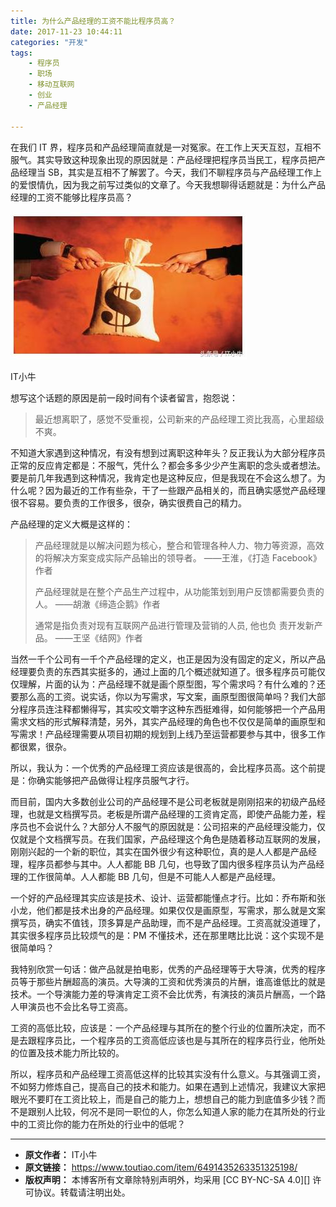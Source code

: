 ```yaml
---
title: 为什么产品经理的工资不能比程序员高？
date: 2017-11-23 10:44:11
categories: "开发"
tags:
	- 程序员
	- 职场
	- 移动互联网
	- 创业
	- 产品经理

---
```


在我们 IT 界，程序员和产品经理简直就是一对冤家。在工作上天天互怼，互相不服气。其实导致这种现象出现的原因就是：产品经理把程序员当民工，程序员把产品经理当 SB，其实是互相不了解罢了。今天，我们不聊程序员与产品经理工作上的爱恨情仇，因为我之前写过类似的文章了。今天我想聊得话题就是：为什么产品经理的工资不能够比程序员高？

![为什么产品经理的工资不能比程序员高？][MNZU-FYRR-YUVJ.jpg]

IT小牛

想写这个话题的原因是前一段时间有个读者留言，抱怨说：

> 最近想离职了，感觉不受重视，公司新来的产品经理工资比我高，心里超级不爽。

不知道大家遇到这种情况，有没有想到过离职这种年头？反正我认为大部分程序员正常的反应肯定都是：不服气，凭什么？都会多多少少产生离职的念头或者想法。要是前几年我遇到这种情况，我肯定也是这种反应，但是我现在不会这么想了。为什么呢？因为最近的工作有些杂，干了一些跟产品相关的，而且确实感觉产品经理很不容易。要负责的工作很多，很杂，确实很费自己的精力。

产品经理的定义大概是这样的：

> 产品经理就是以解决问题为核心，整合和管理各种人力、物力等资源，高效的将解决方案变成实际产品输出的领导者。 ——王淮，《打造 Facebook》作者
> 
> 产品经理就是在整个产品生产过程中，从功能策划到用户反馈都需要负责的人。 ——胡澈《缔造企鹅》作者
> 
> 通常是指负责对现有互联网产品进行管理及营销的人员, 他也负 责开发新产品。 ——王坚《结网》作者

当然一千个公司有一千个产品经理的定义，也正是因为没有固定的定义，所以产品经理要负责的东西其实挺多的，通过上面的几个概述就知道了。很多程序员可能仅仅理解，片面的认为：产品经理不就是画个原型图，写个需求吗？有什么难的？还要那么高的工资。说实话，你以为写需求，写文案，画原型图很简单吗？我们大部分程序员连注释都懒得写，其实咬文嚼字这种东西挺难得，如何能够把一个产品用需求文档的形式解释清楚，另外，其实产品经理的角色也不仅仅是简单的画原型和写需求！产品经理需要从项目初期的规划到上线乃至运营都要参与其中，很多工作都很累，很杂。

所以，我认为：一个优秀的产品经理工资应该是很高的，会比程序员高。这个前提是：你确实能够把产品做得让程序员服气才行。

而目前，国内大多数创业公司的产品经理不是公司老板就是刚刚招来的初级产品经理，也就是文档撰写员。老板是所谓产品经理的工资肯定高，即使产品能力差，程序员也不会说什么？大部分人不服气的原因就是：公司招来的产品经理没能力，仅仅就是个文档撰写员。在我们国家，产品经理这个角色是随着移动互联网的发展，刚刚兴起的一个新的职位，其实在国外很少有这种职位，真的是人人都是产品经理，程序员都参与其中。人人都能 BB 几句，也导致了国内很多程序员认为产品经理的工作很简单。人人都能 BB 几句，但是不可能人人都是产品经理。

一个好的产品经理其实应该是技术、设计、运营都能懂点才行。比如：乔布斯和张小龙，他们都是技术出身的产品经理。如果仅仅是画原型，写需求，那么就是文案撰写员，确实不值钱，顶多算是产品助理，而不是产品经理。工资高就没道理了，其实很多程序员比较烦气的是：PM 不懂技术，还在那里瞎比比说：这个实现不是很简单吗？

我特别欣赏一句话：做产品就是拍电影，优秀的产品经理等于大导演，优秀的程序员等于那些片酬超高的演员。大导演的工资和优秀演员的片酬，谁高谁低比的就是技术。一个导演能力差的导演肯定工资不会比优秀，有演技的演员片酬高，一个路人甲演员也不会比名导工资高。

工资的高低比较，应该是：一个产品经理与其所在的整个行业的位置所决定，而不是去跟程序员比，一个程序员的工资高低应该也是与其所在的程序员行业，他所处的位置及技术能力所比较的。

所以，程序员和产品经理工资高低这样的比较其实没有什么意义。与其强调工资，不如努力修炼自己，提高自己的技术和能力。如果在遇到上述情况，我建议大家把眼光不要盯在工资比较上，而是自己的能力上，想想自己的能力到底值多少钱？而不是跟别人比较，何况不是同一职位的人，你怎么知道人家的能力在其所处的行业中的工资比你的能力在所处的行业中的低呢？

--------------------


[MNZU-FYRR-YUVJ.jpg]: static/resources/crawler/MNZU-FYRR-YUVJ.jpg
 *  **原文作者：** IT小牛
 *  **原文链接：** https://www.toutiao.com/item/6491435263351325198/
 *  **版权声明：** 本博客所有文章除特别声明外，均采用 [CC BY-NC-SA 4.0][] 许可协议。转载请注明出处。
